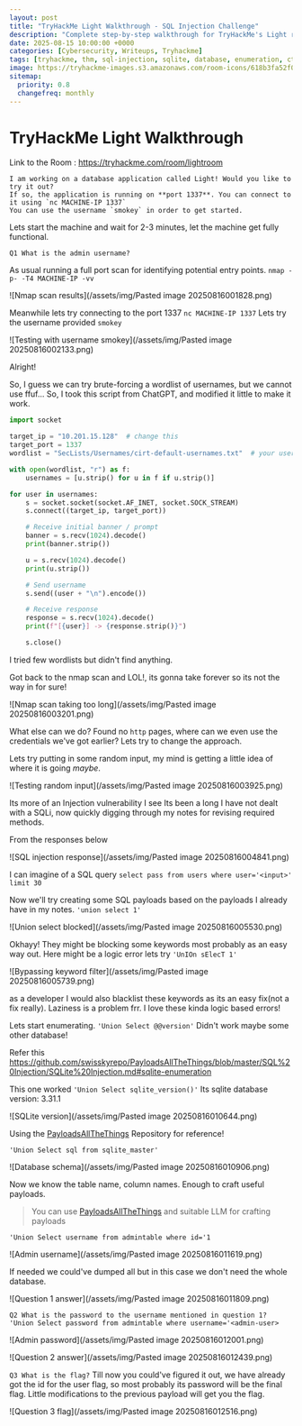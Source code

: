 ```yaml
---
layout: post
title: "TryHackMe Light Walkthrough - SQL Injection Challenge"
description: "Complete step-by-step walkthrough for TryHackMe's Light room featuring SQLite injection techniques, database enumeration, and admin credential extraction. Perfect for beginners learning SQL injection fundamentals."
date: 2025-08-15 10:00:00 +0000
categories: [Cybersecurity, Writeups, Tryhackme]
tags: [tryhackme, thm, sql-injection, sqlite, database, enumeration, ctf, easy]
image: https://tryhackme-images.s3.amazonaws.com/room-icons/618b3fa52f0acc0061fb0172-1737140605838
sitemap:
  priority: 0.8
  changefreq: monthly
---
```



# TryHackMe Light Walkthrough
Link to the Room : https://tryhackme.com/room/lightroom

```
I am working on a database application called Light! Would you like to try it out?  
If so, the application is running on **port 1337**. You can connect to it using `nc MACHINE-IP 1337`  
You can use the username `smokey` in order to get started.
```
Lets start the machine and wait for 2-3 minutes, let the machine get fully functional.

`Q1 What is the admin username?`

As usual running a full port scan for identifying potential entry points.
`nmap -p- -T4 MACHINE-IP -vv`

![Nmap scan results](/assets/img/Pasted image 20250816001828.png)

Meanwhile lets try connecting to the port 1337
`nc MACHINE-IP 1337`
Lets try the username provided `smokey`

![Testing with username smokey](/assets/img/Pasted image 20250816002133.png)

Alright!

So, I guess we can try brute-forcing a wordlist of usernames, but we cannot use ffuf...
So,
I took this script from ChatGPT, and modified it little to make it work.
```python
import socket

target_ip = "10.201.15.128"  # change this
target_port = 1337
wordlist = "SecLists/Usernames/cirt-default-usernames.txt"  # your username list

with open(wordlist, "r") as f:
    usernames = [u.strip() for u in f if u.strip()]

for user in usernames:
    s = socket.socket(socket.AF_INET, socket.SOCK_STREAM)
    s.connect((target_ip, target_port))

    # Receive initial banner / prompt
    banner = s.recv(1024).decode()
    print(banner.strip())

    u = s.recv(1024).decode()
    print(u.strip())

    # Send username
    s.send((user + "\n").encode())

    # Receive response
    response = s.recv(1024).decode()
    print(f"[{user}] -> {response.strip()}")

    s.close()

```

I tried few wordlists but didn't find anything.

Got back to the nmap scan and LOL!, its gonna take forever so its not the way in for sure!

![Nmap scan taking too long](/assets/img/Pasted image 20250816003201.png)

What else can we do? Found no `http` pages, where can we even use the credentials we've got earlier?
Lets try to change the approach.

Lets try putting in some random input, my mind is getting a little idea of where it is going _maybe_.

![Testing random input](/assets/img/Pasted image 20250816003925.png)

Its more of an Injection vulnerability I see
Its been a long I have not dealt with a SQLi, now quickly digging through my notes for revising required methods.

From the responses below

![SQL injection response](/assets/img/Pasted image 20250816004841.png)

I can imagine of a SQL query
`select pass from users where user='<input>' limit 30`

Now we'll try creating some SQL payloads based on the payloads I already have in my notes.
`'union select 1'`

![Union select blocked](/assets/img/Pasted image 20250816005530.png)

Okhayy!
They might be blocking some keywords most probably as an easy way out. 
Here might be a logic error lets try `'UnIOn sElecT 1'`

![Bypassing keyword filter](/assets/img/Pasted image 20250816005739.png)

as a developer I would also blacklist these keywords as its an easy fix(not a fix really). Laziness is a problem frr.
I love these kinda logic based errors!

Lets start enumerating.
`'Union Select @@version'`
Didn't work maybe some other database!

Refer this https://github.com/swisskyrepo/PayloadsAllTheThings/blob/master/SQL%20Injection/SQLite%20Injection.md#sqlite-enumeration

This one worked
`'Union Select sqlite_version()'`
Its sqlite database version: 3.31.1

![SQLite version](/assets/img/Pasted image 20250816010644.png)

Using the [PayloadsAllTheThings](https://github.com/swisskyrepo/PayloadsAllTheThings/blob/master/SQL%20Injection/SQLite%20Injection.md#sqlite-enumeration) Repository for reference!

`'Union Select sql from sqlite_master'`

![Database schema](/assets/img/Pasted image 20250816010906.png)

Now we know the table name, column names.
Enough to craft useful payloads.

> You can use [PayloadsAllTheThings](https://github.com/swisskyrepo/PayloadsAllTheThings/blob/master/SQL%20Injection/SQLite%20Injection.md#sqlite-enumeration) and suitable LLM for crafting payloads

`'Union Select username from admintable where id='1`

![Admin username](/assets/img/Pasted image 20250816011619.png)

If needed we could've dumped all but in this case we don't need the whole database.

![Question 1 answer](/assets/img/Pasted image 20250816011809.png)

`Q2 What is the password to the username mentioned in question 1?`
`'Union Select password from admintable where username='<admin-user>`

![Admin password](/assets/img/Pasted image 20250816012001.png)

![Question 2 answer](/assets/img/Pasted image 20250816012439.png)

`Q3 What is the flag?`
Till now you could've figured it out, we have already got the id for the user flag, so most probably its password will be the final flag.
Little modifications to the previous payload will get you the flag.

![Question 3 flag](/assets/img/Pasted image 20250816012516.png)




